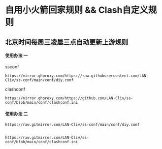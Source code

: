 # 自用小火箭回家规则 && Clash自定义规则

## 北京时间每周三凌晨三点自动更新上游规则

#### 使用办法 一

ssconf

    https://mirror.ghproxy.com/https://raw.githubusercontent.com/LAN-Cliv/ss-conf/main/conf/diy.conf
    
clashconf

    https://mirror.ghproxy.com/https://github.com/LAN-Cliv/ss-conf/blob/main/conf/clashconf.ini

#### 使用办法 二
    https://raw.gitmirror.com/LAN-Cliv/ss-conf/main/conf/diy.conf
    

    https://raw.gitmirror.com/LAN-Cliv/ss-conf/blob/main/conf/clashconf.ini
